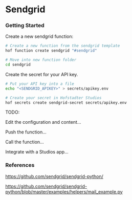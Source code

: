 # Sendgrid


### Getting Started

Create a new sendgrid function:

```bash
# Create a new function from the sendgrid template
hof function create sendgrid "#sendgrid"

# Move into new function folder
cd sendgrid
```

Create the secret for your API key.

```bash
# Put your API key into a file
echo "<SENDGRID_APIKEY>" > secrets/apikey.env

# Create your secret in Hofstadter Studios
hof secrets create sendgrid-secret secrets/apikey.env
```

TODO:

Edit the configuration and content...

Push the function...

Call the function...

Integrate with a Studios app...

### References

https://github.com/sendgrid/sendgrid-python/

https://github.com/sendgrid/sendgrid-python/blob/master/examples/helpers/mail_example.py
